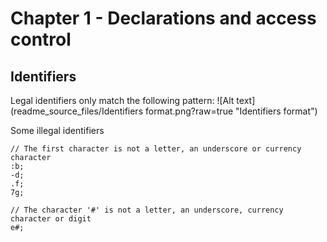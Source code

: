 # Chapter 1 - Declarations and access control

## Identifiers
Legal identifiers only match the following pattern:
![Alt text](readme_source_files/Identifiers format.png?raw=true "Identifiers format")

Some illegal identifiers
```
// The first character is not a letter, an underscore or currency character
:b;
-d;
.f;
7g;

// The character '#' is not a letter, an underscore, currency character or digit
e#;
```